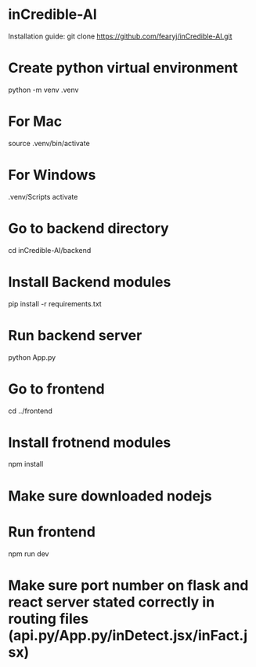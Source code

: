 # inCredible-AI
Installation guide:
git clone https://github.com/fearyj/inCredible-AI.git

# Create python virtual environment
python -m venv .venv

# For Mac
source .venv/bin/activate

# For Windows
.venv/Scripts activate

# Go to backend directory
cd inCredible-AI/backend

# Install Backend modules
pip install -r requirements.txt

# Run backend server
python App.py

# Go to frontend
cd ../frontend

# Install frotnend modules
npm install 
# Make sure downloaded nodejs

# Run frontend
npm run dev

# Make sure port number on flask and react server stated correctly in routing files (api.py/App.py/inDetect.jsx/inFact.jsx)

